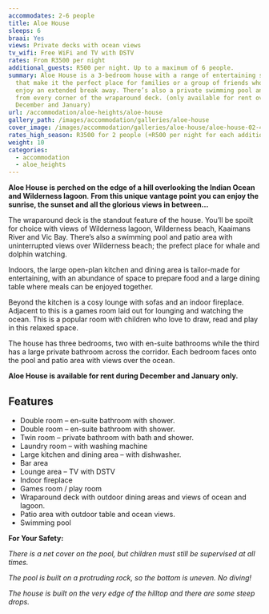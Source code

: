 ```yaml
---
accommodates: 2-6 people
title: Aloe House
sleeps: 6
braai: Yes
views: Private decks with ocean views
tv_wifi: Free WiFi and TV with DSTV
rates: From R3500 per night
additional_guests: R500 per night. Up to a maximum of 6 people.
summary: Aloe House is a 3-bedroom house with a range of entertaining spaces
  that make it the perfect place for families or a group of friends who want to
  enjoy an extended break away. There’s also a private swimming pool and views
  from every corner of the wraparound deck. (only available for rent over
  December and January)
url: /accommodation/aloe-heights/aloe-house
gallery_path: /images/accommodation/galleries/aloe-house
cover_image: /images/accommodation/galleries/aloe-house/aloe-house-02-480w.jpg
rates_high_season: R3500 for 2 people (+R500 per night for each additional person – max 6)
weight: 10
categories:
  - accommodation
  - aloe_heights
---
```

**Aloe House is perched on the edge of a hill overlooking the Indian Ocean and Wilderness lagoon**. **From this unique vantage point you can enjoy the sunrise, the sunset and all the glorious views in between…**

The wraparound deck is the standout feature of the house. You’ll be spoilt for choice with views of Wilderness lagoon, Wilderness beach, Kaaimans River and Vic Bay. There’s also a swimming pool and patio area with uninterrupted views over Wilderness beach; the prefect place for whale and dolphin watching.

Indoors, the large open-plan kitchen and dining area is tailor-made for entertaining, with an abundance of space to prepare food and a large dining table where meals can be enjoyed together.

Beyond the kitchen is a cosy lounge with sofas and an indoor fireplace. Adjacent to this is a games room laid out for lounging and watching the ocean. This is a popular room with children who love to draw, read and play in this relaxed space.

The house has three bedrooms, two with en-suite bathrooms while the third has a large private bathroom across the corridor. Each bedroom faces onto the pool and patio area with views over the ocean.

**Aloe House is available for rent during December and January only.**

## Features

* Double room – en-suite bathroom with shower.
* Double room – en-suite bathroom with shower.
* Twin room – private bathroom with bath and shower.
* Laundry room – with washing machine
* Large kitchen and dining area – with dishwasher.
* Bar area
* Lounge area – TV with DSTV
* Indoor fireplace
* Games room / play room
* Wraparound deck with outdoor dining areas and views of ocean and lagoon.
* Patio area with outdoor table and ocean views.
* Swimming pool 

**For Your Safety:**

*There is a net cover on the pool, but children must still be supervised at all times.*

*The pool is built on a protruding rock, so the bottom is uneven. No diving!*

*The house is built on the very edge of the hilltop and there are some steep drops.*